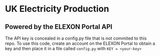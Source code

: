 # UK Electricity Production
## Powered by the ELEXON Portal API
The API key is concealed in a config.py file that is not commited to this repo. To use this code, create an account on the ELEXON Portal to obtain a key and then place it in a file called `config.py` with `KEY = <your-key>`